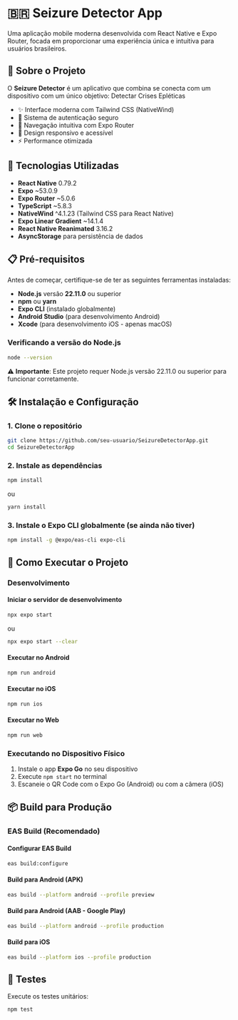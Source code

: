 # 🇧🇷 Seizure Detector App

Uma aplicação mobile moderna desenvolvida com React Native e Expo Router, focada em proporcionar uma experiência única e intuitiva para usuários brasileiros.

## 📱 Sobre o Projeto

O **Seizure Detector** é um aplicativo que combina se conecta com um dispositivo com um único objetivo: Detectar Crises Epléticas

-   ✨ Interface moderna com Tailwind CSS (NativeWind)
-   🔐 Sistema de autenticação seguro
-   📱 Navegação intuitiva com Expo Router
-   🎨 Design responsivo e acessível
-   ⚡ Performance otimizada

## 🚀 Tecnologias Utilizadas

-   **React Native** 0.79.2
-   **Expo** ~53.0.9
-   **Expo Router** ~5.0.6
-   **TypeScript** ~5.8.3
-   **NativeWind** ^4.1.23 (Tailwind CSS para React Native)
-   **Expo Linear Gradient** ~14.1.4
-   **React Native Reanimated** 3.16.2
-   **AsyncStorage** para persistência de dados

## 📋 Pré-requisitos

Antes de começar, certifique-se de ter as seguintes ferramentas instaladas:

-   **Node.js** versão **22.11.0** ou superior
-   **npm** ou **yarn**
-   **Expo CLI** (instalado globalmente)
-   **Android Studio** (para desenvolvimento Android)
-   **Xcode** (para desenvolvimento iOS - apenas macOS)

### Verificando a versão do Node.js

```bash
node --version
```

⚠️ **Importante**: Este projeto requer Node.js versão 22.11.0 ou superior para funcionar corretamente.

## 🛠️ Instalação e Configuração

### 1. Clone o repositório

```bash
git clone https://github.com/seu-usuario/SeizureDetectorApp.git
cd SeizureDetectorApp
```

### 2. Instale as dependências

```bash
npm install
```

ou

```bash
yarn install
```

### 3. Instale o Expo CLI globalmente (se ainda não tiver)

```bash
npm install -g @expo/eas-cli expo-cli
```

## 🚀 Como Executar o Projeto

### Desenvolvimento

#### Iniciar o servidor de desenvolvimento

```bash
npx expo start
```

ou

```bash
npx expo start --clear 
```

#### Executar no Android

```bash
npm run android
```

#### Executar no iOS

```bash
npm run ios
```

#### Executar no Web

```bash
npm run web
```

### Executando no Dispositivo Físico

1. Instale o app **Expo Go** no seu dispositivo
2. Execute `npm start` no terminal
3. Escaneie o QR Code com o Expo Go (Android) ou com a câmera (iOS)

## 📦 Build para Produção

### EAS Build (Recomendado)

#### Configurar EAS Build

```bash
eas build:configure
```

#### Build para Android (APK)

```bash
eas build --platform android --profile preview
```

#### Build para Android (AAB - Google Play)

```bash
eas build --platform android --profile production
```

#### Build para iOS

```bash
eas build --platform ios --profile production
```

## 🧪 Testes

Execute os testes unitários:

```bash
npm test
```